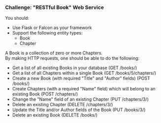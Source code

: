 ### Challenge: "RESTful Book" Web Service

You should:
- Use Flask or Falcon as your framework
- Support the following entity types:
    - Book
    - Chapter

A Book is a collection of zero or more Chapters.  
By making HTTP requests, one should be able to do the following:

- Get a list of all existing Books in your database (GET /books/)
- Get a list of all Chapters within a single Book (GET /books/5/chapters/)
- Create a new Book (with required "Title" and "Author" fields) (POST /books/)
- Create Chapters (with a required "Name" field) which will belong to an existing Book (POST /chapters/)
- Change the "Name" field of an existing Chapter (PUT /chapters/3/)
- Delete an existing Chapter (DELETE /chapters/3/)
- Update the Title and/or Author fields of the Book (PUT /books/3/)
- Delete an existing Book (DELETE /books/)
